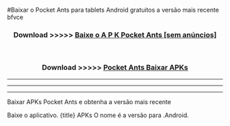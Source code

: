 #Baixar o Pocket Ants   para tablets Android gratuitos a versão mais recente bfvce


<div align="center">
<h3>Download >>>>> <a href="https://pt-web.web.app/?pt= Pocket Ants ">Baixe o A P K Pocket Ants  [sem anúncios]</a></h3><br>

<h3>Download >>>>> <a href="https://pt-web.web.app/?pt= Pocket Ants ">Pocket Ants  Baixar APKs</a></h3>
</div>

----------------------------------------------------------

----------------------------------------------------------

----------------------------------------------------------

Baixar APKs Pocket Ants  e obtenha a versão mais recente

Baixe o aplicativo. {title} APKs O nome é a versão para .Android.


